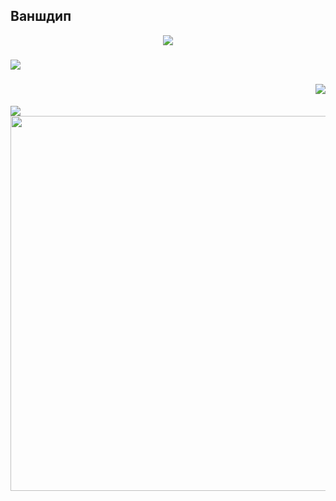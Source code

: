 ## Ваншдип
<div align='center'>
<img src="https://media.giphy.com/media/v1.Y2lkPTc5MGI3NjExdGRuY3Jtd2Zya3FtdXVrZHdxenludGx2bHBscTRzMWJuaXYzeXRxYyZlcD12MV9naWZzX3RyZW5kaW5nJmN0PWc/GdRG4WHGgmNTq/giphy.gif"/>
</div>

###

<div align='left'>
<img src="https://media4.giphy.com/media/v1.Y2lkPTc5MGI3NjExOWEwcnhqMG5tYWdwOGJvbHg2M2t1NGh1OTFzYWVuNnltZzZhcWplbyZlcD12MV9pbnRlcm5hbF9naWZfYnlfaWQmY3Q9Zw/q217GUnfKAmJlFcjBX/giphy.gif"/>
</div>

###

<div align='right'>
<img src="https://media0.giphy.com/media/v1.Y2lkPTc5MGI3NjExOHNwNWY5OG1sMHJxd3JoamYwaGNmbjNxa2Z2Z3F2Zm01MjRuYzI3cCZlcD12MV9pbnRlcm5hbF9naWZfYnlfaWQmY3Q9Zw/J6OxonHTFCDdw0cvdg/giphy.gif"/>
</div>

####



<div align='left'>
<img src="https://www.codedex.io/images/character_gifs/6wYeoCS.gif"/>
</div>

<div align='right'>
<img src="https://media.giphy.com/media/v1.Y2lkPTc5MGI3NjExamZ6OXl6enMxOW52NXhkdHQxZ2ZobGE5cW5rMm10eTYxeDZoNzFrayZlcD12MV9naWZzX3NlYXJjaCZjdD1n/wazvvYSGdvJhm/giphy.gif" length=600, width=600>
</div>




